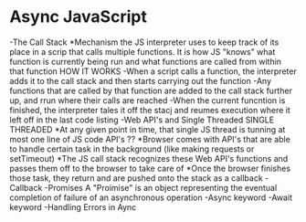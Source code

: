 # Async JavaScript
-The Call Stack
    *Mechanism the JS interpreter uses to keep track of its place in a scrip that calls multiple functions.
    It is how JS "knows" what function is currently being run and what functions are called from within that function
           HOW IT WORKS 
    -When a script calls a function, the interpreter adds it to the call stack and then starts carrying out the function
    -Any functions that are called by that function are added to the call stack further up, and rrun where their calls are reached
    -When the current funcntion is finished, the interpreter tales it off the stacj and reumes execution where  it left off in the last code listing
-Web API's and Single Threaded
    SINGLE THREADED
        *At any given point in time, that single JS thread is tunning at most one line of JS code
    API's ??
        *Browser comes with API's that are able to handle certain task in the background (like making requests or setTimeout)
        *The JS call stack recognizes these Web API's functions and passes them off to the browser to take care of
        *Once the browser finishes those task, they return and are pushed onto the stack as a callback
-Callback
-Promises
    A "Proimise" is an object representing the eventual completion of failure of an asynchronous operation 
-Async keyword
-Await keyword
-Handling Errors in  Aync
